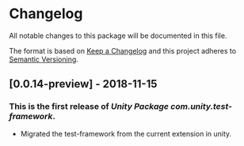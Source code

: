 # Changelog
All notable changes to this package will be documented in this file.

The format is based on [Keep a Changelog](http://keepachangelog.com/en/1.0.0/)
and this project adheres to [Semantic Versioning](http://semver.org/spec/v2.0.0.html).

## [0.0.14-preview] - 2018-11-15

### This is the first release of *Unity Package com.unity.test-framework*.

- Migrated the test-framework from the current extension in unity.
